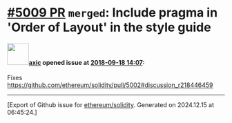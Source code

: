 # [\#5009 PR](https://github.com/ethereum/solidity/pull/5009) `merged`: Include pragma in 'Order of Layout' in the style guide

#### <img src="https://avatars.githubusercontent.com/u/20340?v=4" width="50">[axic](https://github.com/axic) opened issue at [2018-09-18 14:07](https://github.com/ethereum/solidity/pull/5009):

Fixes https://github.com/ethereum/solidity/pull/5002#discussion_r218446459




-------------------------------------------------------------------------------



[Export of Github issue for [ethereum/solidity](https://github.com/ethereum/solidity). Generated on 2024.12.15 at 06:45:24.]

